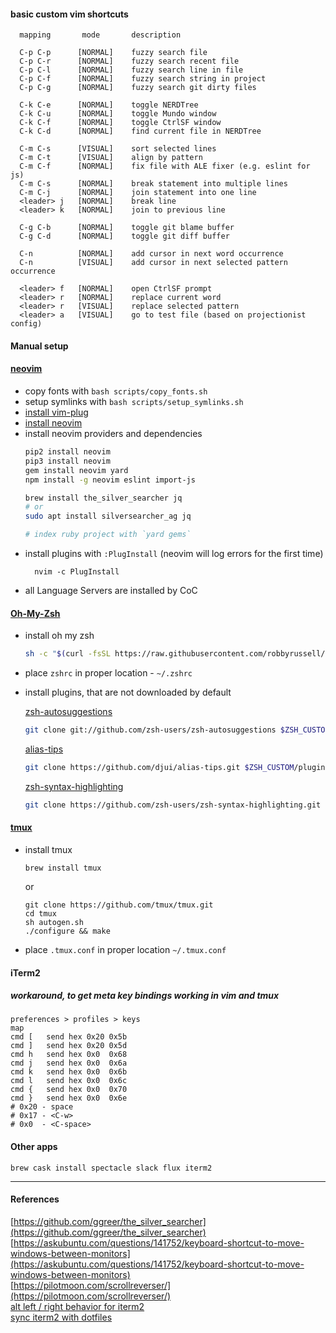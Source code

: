 #### basic custom vim shortcuts
```
  mapping       mode       description

  C-p C-p      [NORMAL]    fuzzy search file
  C-p C-r      [NORMAL]    fuzzy search recent file
  C-p C-l      [NORMAL]    fuzzy search line in file
  C-p C-f      [NORMAL]    fuzzy search string in project
  C-p C-g      [NORMAL]    fuzzy search git dirty files

  C-k C-e      [NORMAL]    toggle NERDTree
  C-k C-u      [NORMAL]    toggle Mundo window
  C-k C-f      [NORMAL]    toggle CtrlSF window
  C-k C-d      [NORMAL]    find current file in NERDTree

  C-m C-s      [VISUAL]    sort selected lines
  C-m C-t      [VISUAL]    align by pattern
  C-m C-f      [NORMAL]    fix file with ALE fixer (e.g. eslint for js)
  C-m C-s      [NORMAL]    break statement into multiple lines
  C-m C-j      [NORMAL]    join statement into one line
  <leader> j   [NORMAL]    break line
  <leader> k   [NORMAL]    join to previous line

  C-g C-b      [NORMAL]    toggle git blame buffer
  C-g C-d      [NORMAL]    toggle git diff buffer

  C-n          [NORMAL]    add cursor in next word occurrence
  C-n          [VISUAL]    add cursor in next selected pattern occurrence

  <leader> f   [NORMAL]    open CtrlSF prompt
  <leader> r   [NORMAL]    replace current word
  <leader> r   [VISUAL]    replace selected pattern
  <leader> a   [VISUAL]    go to test file (based on projectionist config)
```

#### Manual setup
#### [neovim](https://github.com/neovim/neovim)
- copy fonts with `bash scripts/copy_fonts.sh`
- setup symlinks with `bash scripts/setup_symlinks.sh`
- [install vim-plug](https://github.com/junegunn/vim-plug)
- [install neovim](https://github.com/neovim/neovim/wiki/Installing-Neovim)
- install neovim providers and dependencies
  ``` bash
  pip2 install neovim
  pip3 install neovim
  gem install neovim yard
  npm install -g neovim eslint import-js

  brew install the_silver_searcher jq
  # or
  sudo apt install silversearcher_ag jq

  # index ruby project with `yard gems`
  ```
- install plugins with `:PlugInstall` (neovim will log errors for the first time)
  ```
    nvim -c PlugInstall
  ```
- all Language Servers are installed by CoC

#### [Oh-My-Zsh](https://github.com/robbyrussell/oh-my-zsh)
- install oh my zsh
  ``` bash
  sh -c "$(curl -fsSL https://raw.githubusercontent.com/robbyrussell/oh-my-zsh/master/tools/install.sh)"
  ```
- place `zshrc` in proper location - `~/.zshrc`
- install plugins, that are not downloaded by default

  [zsh-autosuggestions](https://github.com/zsh-users/zsh-autosuggestions)
  
  ``` bash
  git clone git://github.com/zsh-users/zsh-autosuggestions $ZSH_CUSTOM/plugins/zsh-autosuggestions
  ```
  
  [alias-tips](https://github.com/djui/alias-tips)
  
  ``` bash
  git clone https://github.com/djui/alias-tips.git $ZSH_CUSTOM/plugins/alias-tips
  ```
  
  [zsh-syntax-highlighting](https://github.com/zsh-users/zsh-syntax-highlighting)
  
  ``` bash
  git clone https://github.com/zsh-users/zsh-syntax-highlighting.git ${ZSH_CUSTOM:-~/.oh-my-zsh/custom}/plugins/zsh-syntax-highlighting
  ```
  
#### [tmux](https://github.com/tmux/tmux/wiki)
- install tmux
  ```
  brew install tmux
  ```
  or
  ```
  git clone https://github.com/tmux/tmux.git
  cd tmux
  sh autogen.sh
  ./configure && make
  ```
- place `.tmux.conf` in proper location `~/.tmux.conf`


#### iTerm2
##### workaround, to get meta key bindings working in vim and tmux

```
preferences > profiles > keys
map
cmd [	send hex 0x20 0x5b
cmd ]	send hex 0x20 0x5d
cmd h	send hex 0x0  0x68
cmd j	send hex 0x0  0x6a
cmd k	send hex 0x0  0x6b
cmd l	send hex 0x0  0x6c
cmd {	send hex 0x0  0x70
cmd }	send hex 0x0  0x6e
# 0x20 - space
# 0x17 - <C-w>
# 0x0  - <C-space>
```

#### Other apps
```
brew cask install spectacle slack flux iterm2
```

---

#### References

[https://github.com/ggreer/the_silver_searcher](https://github.com/ggreer/the_silver_searcher)  
[https://askubuntu.com/questions/141752/keyboard-shortcut-to-move-windows-between-monitors](https://askubuntu.com/questions/141752/keyboard-shortcut-to-move-windows-between-monitors)  
[https://pilotmoon.com/scrollreverser/](https://pilotmoon.com/scrollreverser/)  
[alt left / right behavior for iterm2](https://apple.stackexchange.com/questions/136928/using-alt-cmd-right-left-arrow-in-iterm)  
[sync iterm2 with dotfiles](http://stratus3d.com/blog/2015/02/28/sync-iterm2-profile-with-dotfiles-repository/)  

